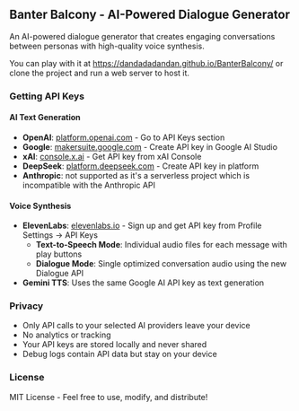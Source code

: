 ## Banter Balcony - AI-Powered Dialogue Generator

An AI-powered dialogue generator that creates engaging conversations between personas with high-quality voice synthesis. 

You can play with it at https://dandadadandan.github.io/BanterBalcony/ or clone the project and run a web server to host it.

### Getting API Keys

#### AI Text Generation
- **OpenAI**: [platform.openai.com](https://platform.openai.com) - Go to API Keys section
- **Google**: [makersuite.google.com](https://makersuite.google.com) - Create API key in Google AI Studio
- **xAI**: [console.x.ai](https://console.x.ai) - Get API key from xAI Console
- **DeepSeek**: [platform.deepseek.com](https://platform.deepseek.com) - Create API key in platform
- **Anthropic**: not supported as it's a serverless project which is incompatible with the Anthropic API

#### Voice Synthesis
- **ElevenLabs**: [elevenlabs.io](https://elevenlabs.io) - Sign up and get API key from Profile Settings → API Keys
  - **Text-to-Speech Mode**: Individual audio files for each message with play buttons
  - **Dialogue Mode**: Single optimized conversation audio using the new Dialogue API
- **Gemini TTS**: Uses the same Google AI API key as text generation

### Privacy

- Only API calls to your selected AI providers leave your device
- No analytics or tracking
- Your API keys are stored locally and never shared
- Debug logs contain API data but stay on your device

### License

MIT License - Feel free to use, modify, and distribute!
